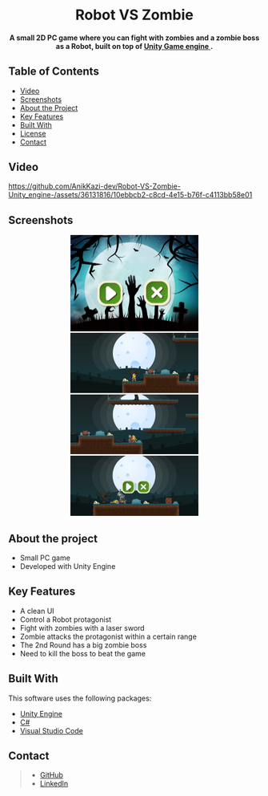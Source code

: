 <h1 align="center">
  <br>
  Robot VS Zombie
  <br>
</h1>


<h4 align="center"> A small 2D PC game where you can fight with zombies and a zombie boss as a Robot, built on top of <a href="https://unity.com/" target="_blank" style="color:##0276E8;">Unity
Game engine </a>.</h4>


## Table of Contents
* [Video](#video)
* [Screenshots](#screenshots)
* [About the Project](#about-the-project)
* [Key Features](#key-features)
* [Built With](#built-with)
* [License](#license)
* [Contact](#contact)

## Video


https://github.com/AnikKazi-dev/Robot-VS-Zombie-Unity_engine-/assets/36131816/10ebbcb2-c8cd-4e15-b76f-c4113bb58e01



## Screenshots 

<p align="center">
  <img src="screenshot/1.png" width="256" hspace="4">
  <img src="screenshot/2.png" width="256" hspace="4">
  <img src="screenshot/3.png" width="256" hspace="4">
  <img src="screenshot/4.png" width="256" hspace="4">
</p>


## About the project

* Small PC game
* Developed with Unity Engine

## Key Features

* A clean UI
* Control a Robot protagonist
* Fight with zombies with a laser sword
* Zombie attacks the protagonist within a certain range
* The 2nd Round has a big zombie boss
* Need to kill the boss to beat the game

## Built With

This software uses the following packages:

- [Unity Engine](https://unity.com/)
- [C#](https://unity.com/how-to/learning-c-sharp-unity-beginners)
- [Visual Studio Code](https://code.visualstudio.com/)




## Contact

>  - [GitHub](https://github.com/AnikKazi-dev) 
>  - [LinkedIn](https://www.linkedin.com/in/kazi-anik-islam-7a2978172/)
